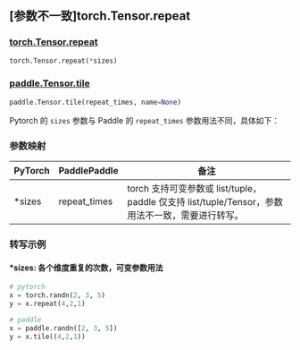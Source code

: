 ## [参数不一致]torch.Tensor.repeat

### [torch.Tensor.repeat](https://pytorch.org/docs/1.13/generated/torch.Tensor.repeat.html)

```python
torch.Tensor.repeat(*sizes)
```

### [paddle.Tensor.tile](https://www.paddlepaddle.org.cn/documentation/docs/zh/api/paddle/Tensor_cn.html#tile-repeat-times-name-none)

```python
paddle.Tensor.tile(repeat_times, name=None)
```

Pytorch 的 `sizes` 参数与 Paddle 的 `repeat_times` 参数用法不同，具体如下：
### 参数映射
| PyTorch       | PaddlePaddle | 备注                                                   |
| ------------- | ------------ | ------------------------------------------------------ |
| *sizes | repeat_times | torch 支持可变参数或 list/tuple，paddle 仅支持 list/tuple/Tensor，参数用法不一致，需要进行转写。|

### 转写示例
#### *sizes: 各个维度重复的次数，可变参数用法
```python
# pytorch
x = torch.randn(2, 3, 5)
y = x.repeat(4,2,1)

# paddle
x = paddle.randn([2, 3, 5])
y = x.tile((4,2,1))
```

